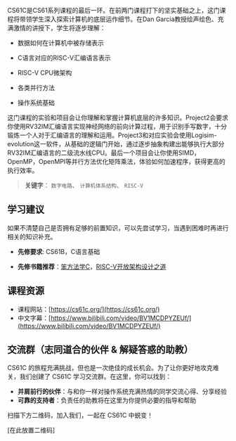 
CS61C是CS61系列课程的最后一环。在前两门课程打下的坚实基础之上，这门课程将带领学生深入探索计算机的底层运作细节。在Dan Garcia教授绘声绘色、充满激情的讲授下，学生将逐步理解：

* 数据如何在计算机中被存储表示  

* C语言对应的RISC-V汇编语言表示  

* RISC-V CPU微架构  

* 各类并行方法  

* 操作系统基础  

这门课程的实验和项目会让你理解和掌握计算机底层的许多知识。Project2会要求你使用RV32IM汇编语言实现神经网络的前向计算过程，用于识别手写数字，十分锻炼一个人对于汇编语言的理解和运用。Project3和对应实验会使用Logisim-evolution这一软件，从基础的逻辑门开始，通过逐步抽象构建出能够执行大部分RV32IM汇编语言的二级流水线CPU。最后一个项目会让你使用SIMD，OpenMP，OpenMPI等并行方法优化矩阵乘法，体验如何加速程序，获得更高的执行效率。

> **关键字**： `数字电路`、 `计算机体系结构`、 `RISC-V`

## 学习建议
如果不清楚自己是否拥有足够的前置知识，可以先尝试学习，当遇到困难时再进行相关的知识补充。

* **先修要求**: CS61B，C语言基础    

* **先修书籍推荐**：[笨方法学C](https://wizardforcel.gitbooks.io/lcthw/content/)，[RISC-V开放架构设计之道](https://ysyx.oscc.cc/books/riscv-reader.html)    

## 课程资源
* 课程网站：[https://cs61c.org/](https://cs61c.org/)
* 中文字幕：[https://www.bilibili.com/video/BV1MCDPYZEUf/](https://www.bilibili.com/video/BV1MCDPYZEUf/)

## 交流群（志同道合的伙伴 & 解疑答惑的助教）

CS61C 的旅程充满挑战，但也是一次绝佳的成长机会。为了让你更好地攻克难关，我们创建了 CS61C 学习交流群。在这里，你可以找到：

* **并肩前行的伙伴**：与和你一样对操作系统充满热情的同学交流心得、分享经验
* **可靠的支持者**：负责任的助教将在这里为你提供必要的指导和帮助

扫描下方二维码，加入我们，一起在 CS61C 中蜕变！

[在此放置二维码]